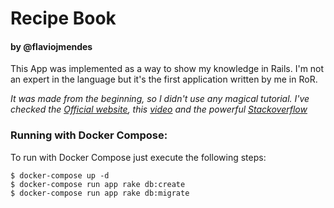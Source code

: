 # Recipe Book
#### by @flaviojmendes

This App was implemented as a way to show my knowledge in Rails. I'm not an expert in the language but it's the first application written by me in RoR.

_It was made from the beginning, so I didn't use any magical tutorial. I've checked the [Official website](http://guides.rubyonrails.org/), this [video](https://www.youtube.com/watch?v=PbuGbLUt6RM) and the powerful [Stackoverflow](http://stackoverflow.com)_

### Running with Docker Compose:

To run with Docker Compose just execute the following steps:

    $ docker-compose up -d
    $ docker-compose run app rake db:create
    $ docker-compose run app rake db:migrate

